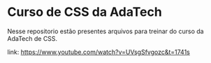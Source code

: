 # Curso de CSS da AdaTech

Nesse repositorio estão presentes arquivos para treinar do curso da AdaTech de CSS.

link: https://www.youtube.com/watch?v=UVsgSfvgozc&t=1741s